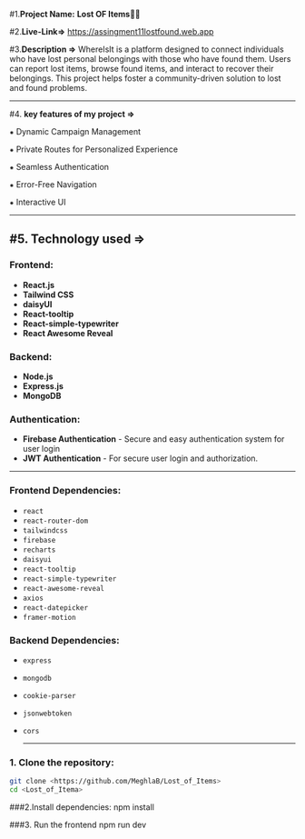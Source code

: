 #1.**Project Name:**  **Lost OF Items**🌟🌟

#2.**Live-Link=>** https://assingment11lostfound.web.app

#3.**Description =>**  WhereIsIt is a platform designed to connect individuals who have lost personal belongings with those who have found them. Users can report lost items, browse found items, and interact to recover their belongings. This project helps foster a community-driven solution to lost and found problems.

----

#4. **key features of my project =>**

⁕ Dynamic Campaign Management 

⁕ Private Routes for Personalized Experience

⁕ Seamless Authentication

⁕ Error-Free Navigation

⁕ Interactive UI

---

#5. **Technology used =>**
---

### Frontend:
- **React.js** 
- **Tailwind CSS** 
- **daisyUI** 
- **React-tooltip** 
- **React-simple-typewriter** 
- **React Awesome Reveal**


### Backend:
- **Node.js**
- **Express.js** 
- **MongoDB** 

### Authentication:
- **Firebase Authentication** - Secure and easy authentication system for user login
-  **JWT Authentication** - For secure user login and authorization.

---
### Frontend Dependencies:
- `react`
- `react-router-dom`
- `tailwindcss`
- `firebase`
- `recharts`
- `daisyui`
- `react-tooltip`
- `react-simple-typewriter`
- `react-awesome-reveal`
- `axios`
- `react-datepicker`
- `framer-motion`

 ### Backend Dependencies:
- `express`
- `mongodb`
- `cookie-parser`
- `jsonwebtoken`
- `cors`

  ---


### 1. Clone the repository:
```bash
git clone <https://github.com/MeghlaB/Lost_of_Items>
cd <Lost_of_Itema>
```
###2.Install dependencies:
npm install

###3. Run the frontend
npm run dev

 

